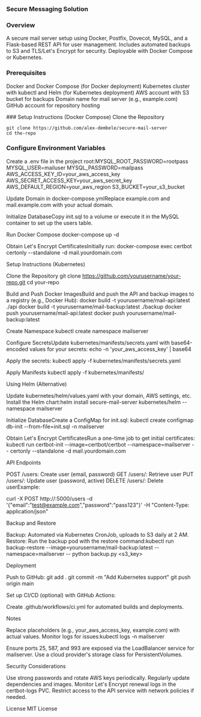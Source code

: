 ### Secure Messaging Solution

### Overview
A secure mail server setup using Docker, Postfix, Dovecot, MySQL, and a Flask-based REST API for user management. Includes automated backups to S3 and TLS/Let's Encrypt for security. Deployable with Docker Compose or Kubernetes.

### Prerequisites
Docker and Docker Compose (for Docker deployment)
Kubernetes cluster with kubectl and Helm (for Kubernetes deployment)
AWS account with S3 bucket for backups
Domain name for mail server (e.g., example.com)
GitHub account for repository hosting

### Setup Instructions (Docker Compose)
Clone the Repository
```
git clone https://github.com/alex-dembele/secure-mail-server
cd the-repo
```

### Configure Environment Variables

Create a .env file in the project root:MYSQL_ROOT_PASSWORD=rootpass
MYSQL_USER=mailuser
MYSQL_PASSWORD=mailpass
AWS_ACCESS_KEY_ID=your_aws_access_key
AWS_SECRET_ACCESS_KEY=your_aws_secret_key
AWS_DEFAULT_REGION=your_aws_region
S3_BUCKET=your_s3_bucket




Update Domain in docker-compose.ymlReplace example.com and mail.example.com with your actual domain.

Initialize DatabaseCopy init.sql to a volume or execute it in the MySQL container to set up the users table.

Run Docker Compose
docker-compose up -d


Obtain Let's Encrypt CertificatesInitially run:
docker-compose exec certbot certonly --standalone -d mail.yourdomain.com



Setup Instructions (Kubernetes)

Clone the Repository
git clone https://github.com/yourusername/your-repo.git
cd your-repo


Build and Push Docker ImagesBuild and push the API and backup images to a registry (e.g., Docker Hub):
docker build -t yourusername/mail-api:latest ./api
docker build -t yourusername/mail-backup:latest ./backup
docker push yourusername/mail-api:latest
docker push yourusername/mail-backup:latest


Create Namespace
kubectl create namespace mailserver


Configure SecretsUpdate kubernetes/manifests/secrets.yaml with base64-encoded values for your secrets:
echo -n 'your_aws_access_key' | base64

Apply the secrets:
kubectl apply -f kubernetes/manifests/secrets.yaml


Apply Manifests
kubectl apply -f kubernetes/manifests/


Using Helm (Alternative)

Update kubernetes/helm/values.yaml with your domain, AWS settings, etc.
Install the Helm chart:helm install secure-mail-server kubernetes/helm --namespace mailserver




Initialize DatabaseCreate a ConfigMap for init.sql:
kubectl create configmap db-init --from-file=init.sql -n mailserver


Obtain Let's Encrypt CertificatesRun a one-time job to get initial certificates:
kubectl run certbot-init --image=certbot/certbot --namespace=mailserver -- certonly --standalone -d mail.yourdomain.com



API Endpoints

POST /users: Create user (email, password)
GET /users/<email>: Retrieve user
PUT /users/<email>: Update user (password, active)
DELETE /users/<email>: Delete userExample:

curl -X POST http://<api-service-ip>:5000/users -d '{"email":"test@example.com","password":"pass123"}' -H "Content-Type: application/json"

Backup and Restore

Backup: Automated via Kubernetes CronJob, uploads to S3 daily at 2 AM.
Restore: Run the backup pod with the restore command:kubectl run backup-restore --image=yourusername/mail-backup:latest --namespace=mailserver -- python backup.py <s3_key>



Deployment

Push to GitHub:
git add .
git commit -m "Add Kubernetes support"
git push origin main


Set up CI/CD (optional) with GitHub Actions:

Create .github/workflows/ci.yml for automated builds and deployments.



Notes

Replace placeholders (e.g., your_aws_access_key, example.com) with actual values.
Monitor logs for issues:kubectl logs -n mailserver <pod-name>


Ensure ports 25, 587, and 993 are exposed via the LoadBalancer service for mailserver.
Use a cloud provider's storage class for PersistentVolumes.

Security Considerations

Use strong passwords and rotate AWS keys periodically.
Regularly update dependencies and images.
Monitor Let's Encrypt renewal logs in the certbot-logs PVC.
Restrict access to the API service with network policies if needed.

License
MIT License
